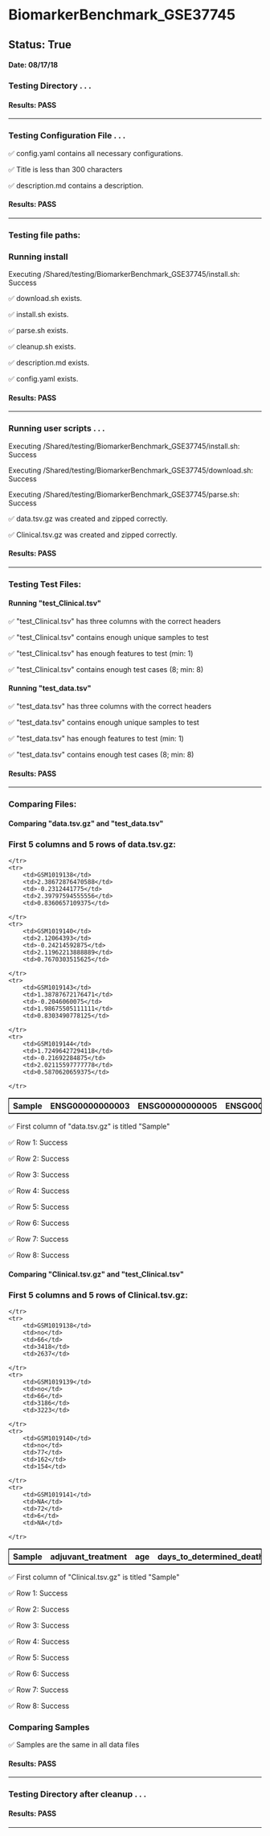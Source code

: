 # BiomarkerBenchmark_GSE37745
## Status: True
#### Date: 08/17/18
### Testing Directory . . .

#### Results: PASS
---
### Testing Configuration File . . .

&#9989;	config.yaml contains all necessary configurations.

&#9989;	Title is less than 300 characters

&#9989;	description.md contains a description.

#### Results: PASS
---

### Testing file paths:

### Running install

Executing /Shared/testing/BiomarkerBenchmark_GSE37745/install.sh: Success

&#9989;	download.sh exists.

&#9989;	install.sh exists.

&#9989;	parse.sh exists.

&#9989;	cleanup.sh exists.

&#9989;	description.md exists.

&#9989;	config.yaml exists.

#### Results: PASS
---
### Running user scripts . . .

Executing /Shared/testing/BiomarkerBenchmark_GSE37745/install.sh: Success

Executing /Shared/testing/BiomarkerBenchmark_GSE37745/download.sh: Success

Executing /Shared/testing/BiomarkerBenchmark_GSE37745/parse.sh: Success

&#9989;	data.tsv.gz was created and zipped correctly.

&#9989;	Clinical.tsv.gz was created and zipped correctly.

#### Results: PASS
---
### Testing Test Files:

#### Running "test_Clinical.tsv"

&#9989;	"test_Clinical.tsv" has three columns with the correct headers

&#9989;	"test_Clinical.tsv" contains enough unique samples to test

&#9989;	"test_Clinical.tsv" has enough features to test (min: 1)

&#9989;	"test_Clinical.tsv" contains enough test cases (8; min: 8)

#### Running "test_data.tsv"

&#9989;	"test_data.tsv" has three columns with the correct headers

&#9989;	"test_data.tsv" contains enough unique samples to test

&#9989;	"test_data.tsv" has enough features to test (min: 1)

&#9989;	"test_data.tsv" contains enough test cases (8; min: 8)

#### Results: PASS
---
### Comparing Files:

#### Comparing "data.tsv.gz" and "test_data.tsv"


### First 5 columns and 5 rows of data.tsv.gz:

<table style="width:100%; border: 1px solid black;">
	<tr>
		<th>Sample</th>
		<th>ENSG00000000003</th>
		<th>ENSG00000000005</th>
		<th>ENSG00000000419</th>
		<th>ENSG00000000457</th>

	</tr>
	<tr>
		<td>GSM1019138</td>
		<td>2.38672876470588</td>
		<td>-0.2312441775</td>
		<td>2.39797594555556</td>
		<td>0.8360657109375</td>

	</tr>
	<tr>
		<td>GSM1019140</td>
		<td>2.12064393</td>
		<td>-0.24214592875</td>
		<td>2.11962213888889</td>
		<td>0.7670303515625</td>

	</tr>
	<tr>
		<td>GSM1019143</td>
		<td>1.38787672176471</td>
		<td>-0.2046060075</td>
		<td>1.98675505111111</td>
		<td>0.8303490778125</td>

	</tr>
	<tr>
		<td>GSM1019144</td>
		<td>1.72496427294118</td>
		<td>-0.21692284875</td>
		<td>2.02115597777778</td>
		<td>0.5870620659375</td>

	</tr>
</table>
&#9989;	First column of "data.tsv.gz" is titled "Sample"

&#9989;	Row 1: Success

&#9989;	Row 2: Success

&#9989;	Row 3: Success

&#9989;	Row 4: Success

&#9989;	Row 5: Success

&#9989;	Row 6: Success

&#9989;	Row 7: Success

&#9989;	Row 8: Success

#### Comparing "Clinical.tsv.gz" and "test_Clinical.tsv"


### First 5 columns and 5 rows of Clinical.tsv.gz:

<table style="width:100%; border: 1px solid black;">
	<tr>
		<th>Sample</th>
		<th>adjuvant_treatment</th>
		<th>age</th>
		<th>days_to_determined_death_status</th>
		<th>days_to_recurrence__to_last_visit</th>

	</tr>
	<tr>
		<td>GSM1019138</td>
		<td>no</td>
		<td>66</td>
		<td>3418</td>
		<td>2637</td>

	</tr>
	<tr>
		<td>GSM1019139</td>
		<td>no</td>
		<td>66</td>
		<td>3186</td>
		<td>3223</td>

	</tr>
	<tr>
		<td>GSM1019140</td>
		<td>no</td>
		<td>77</td>
		<td>162</td>
		<td>154</td>

	</tr>
	<tr>
		<td>GSM1019141</td>
		<td>NA</td>
		<td>72</td>
		<td>6</td>
		<td>NA</td>

	</tr>
</table>
&#9989;	First column of "Clinical.tsv.gz" is titled "Sample"

&#9989;	Row 1: Success

&#9989;	Row 2: Success

&#9989;	Row 3: Success

&#9989;	Row 4: Success

&#9989;	Row 5: Success

&#9989;	Row 6: Success

&#9989;	Row 7: Success

&#9989;	Row 8: Success

### Comparing Samples

&#9989;	Samples are the same in all data files

#### Results: PASS
---
### Testing Directory after cleanup . . .

#### Results: PASS
---
